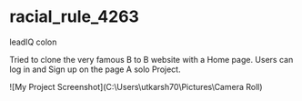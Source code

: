 # racial_rule_4263
leadIQ colon

Tried to clone the very famous B to B website with a Home page.
Users can log in and Sign up on the page
A solo Project.

![My Project Screenshot](C:\Users\utkarsh70\Pictures\Camera Roll)
